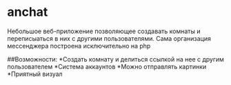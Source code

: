 # anchat
Небольшое веб-приложение позволяющее создавать комнаты и переписыаться в них с другими пользователями.
Сама организация мессенджера построена исключительно на php

##Возможности:
*Создать комнату и делиться ссылкой на нее с другим пользователем
*Система аккаунтов
*Можно отправлять картинки
*Приятный визуал
